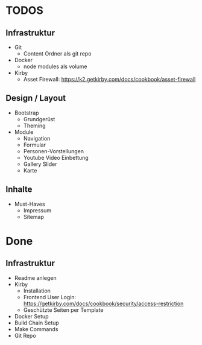 # TODOS
## Infrastruktur
- Git
  - Content Ordner als git repo
- Docker
  - node modules als volume
- Kirby
  - Asset Firewall: https://k2.getkirby.com/docs/cookbook/asset-firewall

## Design / Layout
- Bootstrap
  - Grundgerüst
  - Theming
- Module
  - Navigation
  - Formular
  - Personen-Vorstellungen
  - Youtube Video Einbettung
  - Gallery Slider
  - Karte

## Inhalte
- Must-Haves
  - Impressum
  - Sitemap

# Done
## Infrastruktur
- Readme anlegen
- Kirby
  - Installation
  - Frontend User Login: https://getkirby.com/docs/cookbook/security/access-restriction
  - Geschützte Seiten per Template
- Docker Setup
- Build Chain Setup
- Make Commands
- Git Repo